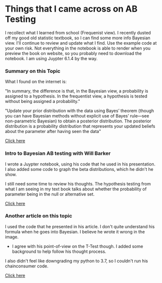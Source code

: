 # Things that I came across on AB Testing #

I recollect what I learned from school (Frequenist view). I recently dusted off my good old statistic textbook, so I can find some more info Bayesian view. I'll continue to review and update what I find. Use the example code at your own risk. Not everything in the notebook is able to render when you preview the book on website, so you probably need to download the notebook. I am using Juypter 6.1.4 by the way.

### Summary on this Topic ###
What I found on the internet is:

"In summary, the difference is that, in the Bayesian view, a probability is assigned to a hypothesis. In the frequentist view, a hypothesis is tested without being assigned a probability."

"Update your prior distribution with the data using Bayes’ theorem (though you can have Bayesian methods without explicit use of Bayes’ rule—see non-parametric Bayesian) to obtain a posterior distribution. The posterior distribution is a probability distribution that represents your updated beliefs about the parameter after having seen the data"

[Click here](https://cxl.com/blog/bayesian-frequentist-ab-testing/#:~:text=In%20summary%2C%20the%20difference%20is,without%20being%20assigned%20a%20probability.)


### Intro to Bayesian AB testing with Will Barker ###
I wrote a Juypter notebook, using his code that he used in his presentation. I also added some code to graph the beta distributions, which he didn't he show. 

I still need some time to review his thoughts. The hypothesis testing from what I am seeing in my text book talks about whether the probability of parameter being in the null or alternative set.

[Click here](https://www.youtube.com/watch?v=nRLI_KbvZTQ)

### Another article on this topic ###
I used the code that he presented in his article. I don't quite understand his formula when he goes into Bayesian. I believe he wrote it wrong in the image.
- I agree with his point-of-view on the T-Test though. I added some background to help follow his thought process.

I also didn't feel like downgrading my python to 3.7, so I couldn't run his chainconsumer code.

[Click here](https://cosmiccoding.com.au/tutorials/ab_tests)
